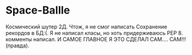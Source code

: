 # Space-Ballle
Космический шутер 2Д.
Чтож, я не смог написать Сохранение рекордов в БД:(.
Я не написал класы, но хоть придерживаюсь PEP 8.
комменты написал.
И САМОЕ ГЛАВНОЕ Я ЭТО СДЕЛАЛ САМ.... САМ!!!(правда).
